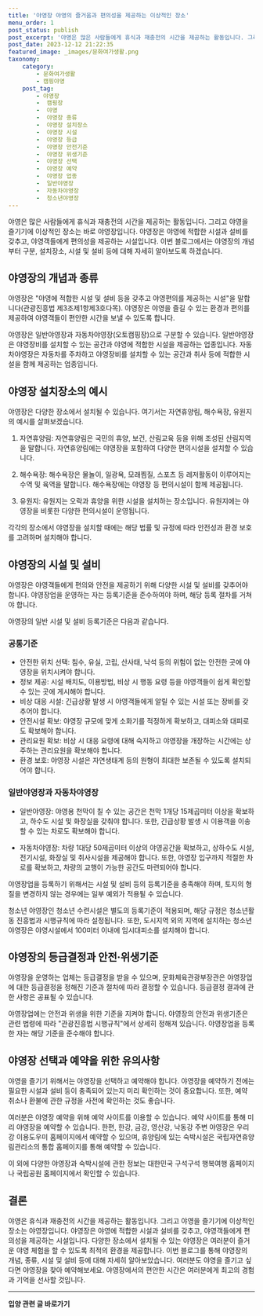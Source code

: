 ```yaml
---
title: '야영장 야영의 즐거움과 편의성을 제공하는 이상적인 장소'
menu_order: 1
post_status: publish
post_excerpt: '야영은 많은 사람들에게 휴식과 재충전의 시간을 제공하는 활동입니다. 그리고 야영을 즐기기에 이상적인 장소는 바로 야영장입니다. 야영장은 야영에 적합한 시설과 설비를 갖추고, 야영객들에게 편의성을 제공하는 시설입니다. 이번 블로그에서는 야영장의 개념부터 구분, 설치장소, 시설 및 설비 등에 대해 자세히 알아보도록 하겠습니다.'
post_date: 2023-12-12 21:22:35
featured_image: _images/문화여가생활.png
taxonomy:
    category:
        - 문화여가생활
        - 캠핑야영
    post_tag:
        - 야영장
        -  캠핑장
        -  야영
        -  야영장 종류
        -  야영장 설치장소
        -  야영장 시설
        -  야영장 등급
        -  야영장 안전기준
        -  야영장 위생기준
        -  야영장 선택
        -  야영장 예약
        -  야영장 업종
        -  일반야영장
        -  자동차야영장
        -  청소년야영장
---
```



야영은 많은 사람들에게 휴식과 재충전의 시간을 제공하는 활동입니다. 그리고 야영을 즐기기에 이상적인 장소는 바로 야영장입니다. 야영장은 야영에 적합한 시설과 설비를 갖추고, 야영객들에게 편의성을 제공하는 시설입니다. 이번 블로그에서는 야영장의 개념부터 구분, 설치장소, 시설 및 설비 등에 대해 자세히 알아보도록 하겠습니다.

## 야영장의 개념과 종류

야영장은 "야영에 적합한 시설 및 설비 등을 갖추고 야영편의를 제공하는 시설"을 말합니다(관광진흥법 제3조제1항제3호다목). 야영장은 야영을 즐길 수 있는 환경과 편의를 제공하여 야영객들이 편안한 시간을 보낼 수 있도록 합니다.

야영장은 일반야영장과 자동차야영장(오토캠핑장)으로 구분할 수 있습니다. 일반야영장은 야영장비를 설치할 수 있는 공간과 야영에 적합한 시설을 제공하는 업종입니다. 자동차야영장은 자동차를 주차하고 야영장비를 설치할 수 있는 공간과 취사 등에 적합한 시설을 함께 제공하는 업종입니다.

## 야영장 설치장소의 예시

야영장은 다양한 장소에서 설치될 수 있습니다. 여기서는 자연휴양림, 해수욕장, 유원지의 예시를 살펴보겠습니다.

1. 자연휴양림: 자연휴양림은 국민의 휴양, 보건, 산림교육 등을 위해 조성된 산림지역을 말합니다. 자연휴양림에는 야영장을 포함하여 다양한 편의시설을 설치할 수 있습니다.

2. 해수욕장: 해수욕장은 물놀이, 일광욕, 모래찜질, 스포츠 등 레저활동이 이루어지는 수역 및 육역을 말합니다. 해수욕장에는 야영장 등 편의시설이 함께 제공됩니다.

3. 유원지: 유원지는 오락과 휴양을 위한 시설을 설치하는 장소입니다. 유원지에는 야영장을 비롯한 다양한 편의시설이 운영됩니다.

각각의 장소에서 야영장을 설치할 때에는 해당 법률 및 규정에 따라 안전성과 환경 보호를 고려하며 설치해야 합니다.

## 야영장의 시설 및 설비

야영장은 야영객들에게 편의와 안전을 제공하기 위해 다양한 시설 및 설비를 갖추어야 합니다. 야영장업을 운영하는 자는 등록기준을 준수하여야 하며, 해당 등록 절차를 거쳐야 합니다.

야영장의 일반 시설 및 설비 등록기준은 다음과 같습니다. 

### 공통기준

- 안전한 위치 선택: 침수, 유실, 고립, 산사태, 낙석 등의 위험이 없는 안전한 곳에 야영장을 위치시켜야 합니다.
- 정보 제공: 시설 배치도, 이용방법, 비상 시 행동 요령 등을 야영객들이 쉽게 확인할 수 있는 곳에 게시해야 합니다.
- 비상 대응 시설: 긴급상황 발생 시 야영객들에게 알릴 수 있는 시설 또는 장비를 갖추어야 합니다.
- 안전시설 확보: 야영장 규모에 맞게 소화기를 적정하게 확보하고, 대피소와 대피로도 확보해야 합니다.
- 관리요원 확보: 비상 시 대응 요령에 대해 숙지하고 야영장을 개장하는 시간에는 상주하는 관리요원을 확보해야 합니다.
- 환경 보호: 야영장 시설은 자연생태계 등의 원형이 최대한 보존될 수 있도록 설치되어야 합니다.

### 일반야영장과 자동차야영장

- 일반야영장: 야영용 천막이 칠 수 있는 공간은 천막 1개당 15제곱미터 이상을 확보하고, 하수도 시설 및 화장실을 갖춰야 합니다. 또한, 긴급상황 발생 시 이용객을 이송할 수 있는 차로도 확보해야 합니다.

- 자동차야영장: 차량 1대당 50제곱미터 이상의 야영공간을 확보하고, 상하수도 시설, 전기시설, 화장실 및 취사시설을 제공해야 합니다. 또한, 야영장 입구까지 적절한 차로를 확보하고, 차량의 교행이 가능한 공간도 마련되어야 합니다.

야영장업을 등록하기 위해서는 시설 및 설비 등의 등록기준을 충족해야 하며, 토지의 형질을 변경하지 않는 경우에는 일부 예외가 적용될 수 있습니다.

청소년 야영장인 청소년 수련시설은 별도의 등록기준이 적용되며, 해당 규정은 청소년활동 진흥법과 시행규칙에 따라 설정됩니다. 또한, 도시지역 외의 지역에 설치하는 청소년야영장은 야영시설에서 100미터 이내에 임시대피소를 설치해야 합니다.

## 야영장의 등급결정과 안전·위생기준

야영장을 운영하는 업체는 등급결정을 받을 수 있으며, 문화체육관광부장관은 야영장업에 대한 등급결정을 정해진 기준과 절차에 따라 결정할 수 있습니다. 등급결정 결과에 관한 사항은 공표될 수 있습니다.

야영장업에는 안전과 위생을 위한 기준을 지켜야 합니다. 야영장의 안전과 위생기준은 관련 법령에 따라 "관광진흥법 시행규칙"에서 상세히 정해져 있습니다. 야영장업을 등록한 자는 해당 기준을 준수해야 합니다.

## 야영장 선택과 예약을 위한 유의사항

야영을 즐기기 위해서는 야영장을 선택하고 예약해야 합니다. 야영장을 예약하기 전에는 필요한 시설과 설비 등이 충족되어 있는지 미리 확인하는 것이 중요합니다. 또한, 예약 취소나 환불에 관한 규정을 사전에 확인하는 것도 좋습니다.

여러분은 야영장 예약을 위해 예약 사이트를 이용할 수 있습니다. 예약 사이트를 통해 미리 야영장을 예약할 수 있습니다. 한편, 한강, 금강, 영산강, 낙동강 주변 야영장은 우리강 이용도우미 홈페이지에서 예약할 수 있으며, 휴양림에 있는 숙박시설은 국립자연휴양림관리소의 통합 홈페이지를 통해 예약할 수 있습니다.

이 외에 다양한 야영장과 숙박시설에 관한 정보는 대한민국 구석구석 행복여행 홈페이지나 국립공원 홈페이지에서 확인할 수 있습니다.

## 결론

야영은 휴식과 재충전의 시간을 제공하는 활동입니다. 그리고 야영을 즐기기에 이상적인 장소는 야영장입니다. 야영장은 야영에 적합한 시설과 설비를 갖추고, 야영객들에게 편의성을 제공하는 시설입니다. 다양한 장소에서 설치될 수 있는 야영장은 여러분이 즐거운 야영 체험을 할 수 있도록 최적의 환경을 제공합니다. 이번 블로그를 통해 야영장의 개념, 종류, 시설 및 설비 등에 대해 자세히 알아보았습니다. 여러분도 야영을 즐기고 싶다면 야영장을 찾아 예약해보세요. 야영장에서의 편안한 시간은 여러분에게 최고의 경험과 기억을 선사할 것입니다.


<!-- wp:separator -->
<hr class="wp-block-separator has-alpha-channel-opacity"/>
<!-- /wp:separator -->

<!-- wp:group {"backgroundColor":"base","layout":{"type":"constrained"}} -->
<div class="wp-block-group has-base-background-color has-background"><!-- wp:paragraph {"align":"center","fontSize":"medium"} -->
<p class="has-text-align-center has-large-font-size"><strong>입양 관련 글 바로가기</strong></p>
<!-- /wp:paragraph -->


<!-- wp:latest-posts
{"categories":[{"id":1407,"count":19,"description":"","link":"https://uknowlaw.com/category/%ec%9e%85%ec%96%91/","name":"입양","slug":"입양","taxonomy":"category","parent":0,"meta":[],"_links":{"self":[{"href":"https://uknowlaw.com/wp-json/wp/v2/categories/1407"}],"collection":[{"href":"https://uknowlaw.com/wp-json/wp/v2/categories"}],"about":[{"href":"https://uknowlaw.com/wp-json/wp/v2/taxonomies/category"}],"wp:post_type":[{"href":"https://uknowlaw.com/wp-json/wp/v2/posts?categories=1407"}],"curies":[{"name":"wp","href":"https://api.w.org/{rel}","templated":true}]}}],"postsToShow":100,"excerptLength":28,"postLayout":"grid","columns":2,"featuredImageAlign":"left","featuredImageSizeSlug":"large","fontSize":"small"} /--></div>
<!-- /wp:group -->